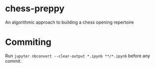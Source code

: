 # chess-preppy
 An algorithmic approach to building a chess opening repertoire

# Commiting

Run `jupyter nbconvert --clear-output *.ipynb **/*.ipynb` before any commit.
